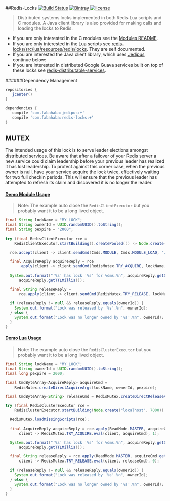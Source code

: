 ##Redis-Locks [![Build Status](https://img.shields.io/travis/jamespedwards42/redis-locks.svg?branch=master)](https://travis-ci.org/jamespedwards42/redis-locks) [![Bintray](https://api.bintray.com/packages/jamespedwards42/libs/redis-locks/images/download.svg) ](https://bintray.com/jamespedwards42/libs/redis-locks/_latestVersion) [![license](https://img.shields.io/badge/license-Apache%202-blue.svg)](https://raw.githubusercontent.com/jamespedwards42/redis-locks/master/LICENSE)

>Distributed systems locks implemented in both Redis Lua scripts and C modules.  A Java client library is also provided for making calls and loading the locks to Redis.

* If you are only interested in the C modules see the [Modules README](https://github.com/jamespedwards42/redis-locks/tree/master/redis/modules#locks-api-reference).
* If you are only interested in the Lua scripts see [redis-locks/src/lua/resources/redis/locks](src/lua/resources/redis/locks).  They are self documented.
* If you are interested the Java client library, which uses [Jedipus](https://github.com/jamespedwards42/jedipus#jedipus------), continue below:
* If you are interested in distributed Google Guava services built on top of these locks see [redis-distributable-services](https://github.com/jamespedwards42/distributable-services/tree/master/redis#redis-distributable-services------).

######Dependency Management
```groovy
repositories {
   jcenter()
}

dependencies {
   compile 'com.fabahaba:jedipus:+'
   compile 'com.fabahaba:redis-locks:+'
}
```

## MUTEX
The intended usage of this lock is to serve leader elections amongst distributed services.  Be aware that after a failover of your Redis server a new service could claim leadership before your previous leader has realized it has lost leadership.  To protect against this corner case, when the previous owner is null, have your service acquire the lock twice, effectively waiting for two full checkin periods.  This will ensure that the previous leader has attempted to refresh its claim and discovered it is no longer the leader.

#### [Demo Module Usage](src/readme/java/com/fabahaba/redis/modules/locks/ReadMeExample.java)

>Note: The example auto close the `RedisClientExecutor` but you probably want it to be a long lived object.

```java
final String lockName = "MY_LOCK";
final String ownerId = UUID.randomUUID().toString();
final String pexpire = "2000";

try (final RedisClientExecutor rce =
    RedisClientExecutor.startBuilding().createPooled(() -> Node.create("localhost", 6379))) {

  rce.accept(client -> client.sendCmd(Cmds.MODULE, Cmds.MODULE_LOAD, "/redis/modules/locks.so"));

  final AcquireReply acquireReply = rce
      .apply(client -> client.sendCmd(RedisMutex.TRY_ACQUIRE, lockName, ownerId, pexpire), 1);

  System.out.format("'%s' has lock '%s' for %dms.%n", acquireReply.getCurrentOwner(), lockName,
      acquireReply.getTTLMillis());

  final String releaseReply =
      rce.apply(client -> client.sendCmd(RedisMutex.TRY_RELEASE, lockName, ownerId), 0);

  if (releaseReply != null && releaseReply.equals(ownerId)) {
    System.out.format("Lock was released by '%s'.%n", ownerId);
  } else {
    System.out.format("Lock was no longer owned by '%s'.%n", ownerId);
  }
}
```

#### [Demo Lua Usage](src/readme/java/com/fabahaba/redis/lua/locks/ReadMeExample.java)

>Note: The example auto close the `RedisClusterExecutor` but you probably want it to be a long lived object.

```java
final String lockName = "MY_LOCK";
final String ownerId = UUID.randomUUID().toString();
final long pexpire = 2000;

final CmdByteArray<AcquireReply> acquireCmd =
    RedisMutex.createDirectAcquireArgs(lockName, ownerId, pexpire);

final CmdByteArray<String> releaseCmd = RedisMutex.createDirectReleaseArgs(lockName, ownerId);

try (final RedisClusterExecutor rce =
    RedisClusterExecutor.startBuilding(Node.create("localhost", 7000)).create()) {

  RedisMutex.loadMissingScripts(rce);

  final AcquireReply acquireReply = rce.apply(ReadMode.MASTER, acquireCmd.getSlot(),
      client -> RedisMutex.TRY_ACQUIRE.eval(client, acquireCmd), 1);

  System.out.format("'%s' has lock '%s' for %dms.%n", acquireReply.getCurrentOwner(), lockName,
      acquireReply.getTTLMillis());

  final String releaseReply = rce.apply(ReadMode.MASTER, acquireCmd.getSlot(),
      client -> RedisMutex.TRY_RELEASE.eval(client, releaseCmd), 0);

  if (releaseReply != null && releaseReply.equals(ownerId)) {
    System.out.format("Lock was released by '%s'.%n", ownerId);
  } else {
    System.out.format("Lock was no longer owned by '%s'.%n", ownerId);
  }
}
```
